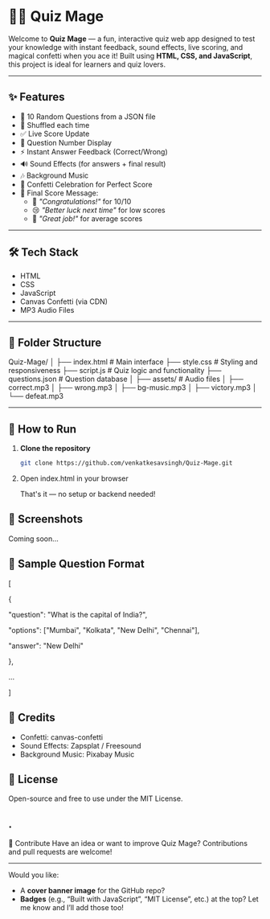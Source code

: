 # 🧙‍♂️ Quiz Mage

Welcome to **Quiz Mage** — a fun, interactive quiz web app designed to test your knowledge with instant feedback, sound effects, live scoring, and magical confetti when you ace it! Built using **HTML, CSS, and JavaScript**, this project is ideal for learners and quiz lovers.

---

## ✨ Features

- 🧠 10 Random Questions from a JSON file
- 🔄 Shuffled each time
- ✅ Live Score Update
- 📍 Question Number Display
- ⚡ Instant Answer Feedback (Correct/Wrong)
- 🔊 Sound Effects (for answers + final result)
- 🎶 Background Music
- 🎉 Confetti Celebration for Perfect Score
- 🏁 Final Score Message:
  - 🎉 *"Congratulations!"* for 10/10
  - 😢 *"Better luck next time"* for low scores
  - 👏 *"Great job!"* for average scores

---

## 🛠️ Tech Stack

- HTML
- CSS
- JavaScript
- Canvas Confetti (via CDN)
- MP3 Audio Files

---

## 📁 Folder Structure

Quiz-Mage/
│
├── index.html # Main interface
├── style.css # Styling and responsiveness
├── script.js # Quiz logic and functionality
├── questions.json # Question database
│
├── assets/ # Audio files
│ ├── correct.mp3
│ ├── wrong.mp3
│ ├── bg-music.mp3
│ ├── victory.mp3
│ └── defeat.mp3


---

## 🚀 How to Run

1. **Clone the repository**
   ```bash
   git clone https://github.com/venkatkesavsingh/Quiz-Mage.git
2. Open index.html in your browser

   That's it — no setup or backend needed!

## 📸 Screenshots
Coming soon...

## 🧠 Sample Question Format
[

  {
 
   "question": "What is the capital of India?",
    
   "options": ["Mumbai", "Kolkata", "New Delhi", "Chennai"],
    
   "answer": "New Delhi"
  
  },
  
  ...

]


## 🎵 Credits
  - Confetti: canvas-confetti
  - Sound Effects: Zapsplat / Freesound
  - Background Music: Pixabay Music

## 📜 License
Open-source and free to use under the MIT License.

## .

🤝 Contribute
Have an idea or want to improve Quiz Mage? Contributions and pull requests are welcome!

---

Would you like:
- A **cover banner image** for the GitHub repo?
- **Badges** (e.g., “Built with JavaScript”, “MIT License”, etc.) at the top?
Let me know and I’ll add those too!
